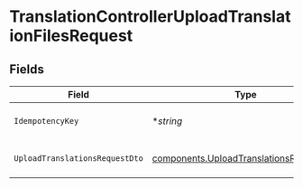 # TranslationControllerUploadTranslationFilesRequest


## Fields

| Field                                                                                              | Type                                                                                               | Required                                                                                           | Description                                                                                        |
| -------------------------------------------------------------------------------------------------- | -------------------------------------------------------------------------------------------------- | -------------------------------------------------------------------------------------------------- | -------------------------------------------------------------------------------------------------- |
| `IdempotencyKey`                                                                                   | **string*                                                                                          | :heavy_minus_sign:                                                                                 | A header for idempotency purposes                                                                  |
| `UploadTranslationsRequestDto`                                                                     | [components.UploadTranslationsRequestDto](../../models/components/uploadtranslationsrequestdto.md) | :heavy_check_mark:                                                                                 | Translation files upload body details                                                              |